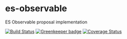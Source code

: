 # es-observable

ES Observable proposal implementation

[![Build Status][status-img]][status-url]
[![Greenkeeper badge](https://badges.greenkeeper.io/bigslycat/es-observable.svg)](https://greenkeeper.io/)
[![Coverage Status](https://coveralls.io/repos/github/bigslycat/es-observable/badge.svg?branch=master)](https://coveralls.io/github/bigslycat/es-observable?branch=master)

[status-url]: https://travis-ci.org/bigslycat/es-observable
[status-img]: https://travis-ci.org/bigslycat/es-observable.svg?branch=master
